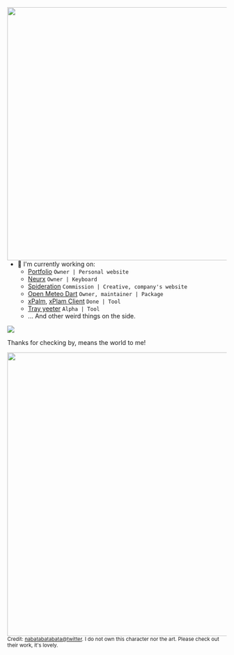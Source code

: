 <img align="right" height="580" src="https://github.com/user-attachments/assets/296d59f0-d450-44ed-b30e-96695248d0ac" />

- 🔭 I'm currently working on:
  - [Portfolio](https://neurs.space) `Owner | Personal website`
  - [Neurx](https://github.com/neursh/neurx) `Owner | Keyboard`
  - [Spideration](https://www.facebook.com/spideration) `Commission | Creative, company's website`
  - [Open Meteo Dart](https://github.com/neursh/open-meteo-dart) `Owner, maintainer | Package`
  - [xPalm](https://github.com/neursh/xPalm), [xPlam Client](https://github.com/neursh/xPalm_client) `Done | Tool`
  - [Tray yeeter](https://github.com/neursh/tray_yeeter_sharp) `Alpha | Tool`
  - ... And other weird things on the side.

![](https://komarev.com/ghpvc/?username=neursh&label=Silly+goobers)

Thanks for checking by, means the world to me!

<img align=left width="650" src="https://github.com/user-attachments/assets/8ae91119-18db-46f4-b6db-c33fa90b4d34" />

<sup>Credit: [nabatabatabata@twitter](https://x.com/nabatabatabata). I do not own this character nor the art. Please check out their work, it's lovely.</sup>
